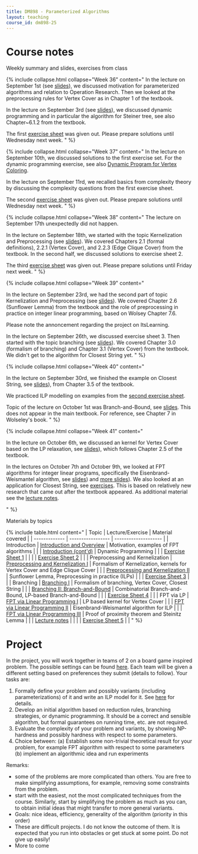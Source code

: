 ```yaml
---
title: DM898 - Parameterized Algorithms
layout: teaching
course_id: dm898-25
---
```


# Course notes

Weekly summary and slides, exercises from class

{% include collapse.html collapse="Week 36" content="
In the lecture on September 1st (see [slides](lecture1.pdf)), we discussed motivation for parameterized algorithms
and relation to Operation Research. Then we looked at the preprocessing rules for Vertex Cover as in Chapter 1 of the textbook.

In the lecture on September 3rd (see [slides](lecture2.pdf)), we discussed dynamic programming and in particular the algorithm for Steiner tree, see also Chapter~6.1.2 from the textbook.

The first [exercise sheet](exer1.pdf) was given out. Please prepare solutions until Wednesday next week.
" %}

{% include collapse.html collapse="Week 37" content="
In the lecture on September 10th, we discussed solutions to the first exercise set.
For the dynamic programming exercise, see also [Dynamic Program for Vertex Coloring](solution-coloring-dp.pdf).

In the lecture on September 11rd, we recalled basics from complexity theory by discussing the complexity questions from the first exercise sheet.

The second [exercise sheet](exer2.pdf) was given out. Please prepare solutions until Wednesday next week.
" %}

{% include collapse.html collapse="Week 38" content="
The lecture on September 17th unexpectedly did not happen.

In the lecture on September 18th, we started with the topic Kernelization and Preprocessing (see [slides](lecture3.pdf)). We covered Chapters 2.1 (formal definitions), 2.2.1 (Vertex Cover), and 2.2.3 (Edge Clique Cover) from the textbook. In the second half, we discussed solutions to exercise sheet 2.

The third [exercise sheet](exer3.pdf) was given out. Please prepare solutions until Friday next week.
" %}

{% include collapse.html collapse="Week 39" content="

In the lecture on September 23rd, we had the second part of topic Kernelization and Preprocessing (see [slides](lecture4.pdf)). We covered Chapter 2.6 (Sunflower Lemma) from the textbook and the role of preprocessing in practice on integer linear programming, based on Wolsey Chapter 7.6.

Please note the annoncement regarding the project on ItsLearning.

In the lecture on September 26th, we discussed exercise sheet 3. Then started with the topic branching (see [slides](lecture5.pdf)). We covered Chapter 3.0 (formalism of branching) and Chapter 3.1 (Vertex Cover) from the textbook. We didn't get to the algorithm for Closest String yet.
" %}

{% include collapse.html collapse="Week 40" content="

In the lecture on September 30rd, we finished the example on Closest String, see [slides](lecture5.pdf)),
from Chapter 3.5 of the textbook.

We practiced ILP modelling on examples from the [second exercise sheet](exer2.pdf).

Topic of the lecture on October 1st was Branch-and-Bound, see [slides](lecture6.pdf). This does not appear in the main textbook. For reference, see Chapter 7 in Wolseley's book.
" %}

{% include collapse.html collapse="Week 41" content="

In the lecture on October 6th, we discussed an kernel for Vertex Cover based on the LP relaxation, see [slides](lecture7.pdf)),
which follows Chapter 2.5 of the textbook.

In the lectures on October 7th and October 9th, we looked at FPT algorithms for integer linear programs, specifically the Eisenbrand-Weismantel algorithm, see [slides](lecture8.pdf)) and [more slides](lecture9.pdf)). We also looked at an application for Closest String, see [exercises](exer4.pdf). This is based on relatively new research that came out after the textbook appeared. As additional material see the [lecture notes](EW-notes.pdf).

" %}



Materials by topics

{% include table.html content="
| Topic         | Lecture/Exercise          |  Material covered    |
| ------------- | ----------------- | -------------------- |
| Introduction  | [Introduction and Overview](lecture1.pdf) | Motivation, examples of FPT algorithms |
|               | [Introduction (cont'd)](lecture2.pdf) | Dynamic Programming |
|               | [Exercise Sheet 1](exer1.pdf) |  |
|               | [Exercise Sheet 2](exer2.pdf) |  |
| Preprocessing and Kernelization  | [Preprocessing and Kernelization I](lecture3.pdf) | Formalism of Kernelization, kernels for Vertex Cover and Edge Clique Cover |
|               | [Preprocessing and Kernelization II](lecture4.pdf) | Sunflower Lemma, Preprocessing in practice (ILPs) |
|               | [Exercise Sheet 3](exer3.pdf) |  |
| Branching     | [Branching I](lecture5.pdf) | Formalism of branching, Vertex Cover, Closest String |
|               | [Branching II: Branch-and-Bound](lecture6.pdf) | Combinatorial Branch-and-Bound, LP-based Branch-and-Bound |
|               | [Exercise Sheet 4](exer4.pdf) | |
| FPT via LP    | [FPT via Linear Programming I](lecture7.pdf) | LP based kernel for Vertex Cover |
|               | [FPT via Linear Programming II](lecture8.pdf) | Eisenbrand-Weismantel algorithm for ILP |
|               | [FPT via Linear Programming III](lecture9.pdf) | Proof of proximity theorem and Steinitz Lemma |
|               | [Lecture notes](EW-notes.pdf) | |
|               | [Exercise Sheet 5](exer5.pdf) | |
"
%}


# Project

In the project, you will work together in teams of 2 on a board game inspired problem.
The possible settings can be found [here](project). Each team will be given a different setting based on preferences they submit (details to follow).
Your tasks are:

1. Formally define your problem and possibly variants (including parameterizations) of it and write an ILP model for it. See [here](task1) for details.
2. Develop an initial algorithm based on reduction rules, branching strategies, or dynamic programming.
It should be a correct and sensible algorithm, but formal guarantees on running time, etc. are not required.
3. Evaluate the complexity of your problem and variants, by showing NP-hardness and possibly hardness with respect to some parameters. 
4. Choice between: (a) Establish some non-trivial theoretical result for your problem, for example FPT algorithm with respect to some parameters (b) implement an algorithmic idea and run experiments

Remarks:
- some of the problems are more complicated than others. You are free to make simplifying assumptions, for example, removing some constraints from the problem.
- start with the easiest, not the most complicated techniques from the course. Similarly, start by simplifying the problem as much as you can, to obtain initial ideas that might transfer to more general variants.
- Goals: nice ideas, efficiency, generality of the algorithm (priority in this order) 
- These are difficult projects. I do not know the outcome of them. It is expected that you run into obstacles or get stuck at some point. Do not give up easily!
- More to come
